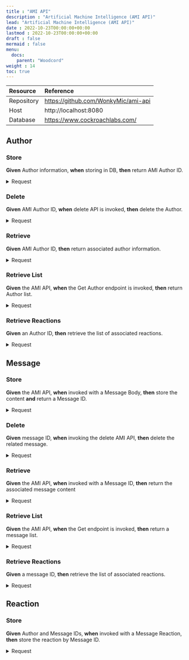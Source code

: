 ```yaml
---
title : "AMI API"
description : "Artificial Machine Intelligence (AMI API)"
lead: "Artificial Machine Intelligence (AMI API)"
date : 2022-10-23T00:00:00+00:00
lastmod : 2022-10-23T00:00:00+00:00
draft : false
mermaid : false
menu:
  docs:
    parent: "Woodcord"
weight : 14
toc: true
---
```


|Resource|Reference|
|:---|:---|
|Repository|https://github.com/WonkyMic/ami-api|
|Host|http://localhost:8080|
|Database|https://www.cockroachlabs.com/|



## Author

### Store
**Given** Author information, **when** storing in DB,  **then** return AMI Author ID.

<details>
    <summary>Request</summary>

`POST` | `/ami/author`

|Name|Type|Description|
|:---|:---|:---|
|`Alias`|String|Platform Alias|
|`Platform`|String|Platform name|
|`PlatformAliasId`|uint64|Platform specific author identifier|

#### Response
|Http Status|Body|
|:---|:---|
|201|`<Author Response>`|
|302|Author already exists|

|Name|Type|Description|
|:---|:---|:---|
|`Id`|UUID|AMI Author Identifier|
|`Alias`|String|Platform Alias|
|`Platform`|String|Platform name|
|`PlatformAliasId`|uint64|Platform specific author identifier|

#### Validation Rules
- Author must not already exist by PlatformAliasId.

</details>

### Delete
**Given** AMI Author ID, **when** delete API is invoked, **then** delete the Author.

<details>
    <summary>Request</summary>

`DELETE` | `/ami/author/<id>`

#### Response
|Http Status|Body|
|:---|:---|
|`200`|`Author Deleted`|

</details>

### Retrieve
**Given** AMI Author ID, **then** return associated author information.

<details>
    <summary>Request</summary>

`GET` | `/ami/author/<id>`

|Name|Type|Description|
|:---|:---|:---|
|`Id`|UUID|AMI Author Identifier|

#### Response
|Http Status|Body|
|:---|:---|
|200|`<Author Response>`|

|Name|Type|Description|
|:---|:---|:---|
|`Id`|UUID|AMI Author Identifier|
|`Alias`|String|Platform Alias|
|`Platform`|String|Platform name|
|`PlatformAliasId`|uint64|Platform specific author identifier|

</details>

### Retrieve List
**Given** the AMI API, **when** the Get Author endpoint is invoked, **then** return Author list.

<details>
    <summary>Request</summary>

`GET` | `/ami/author/`

#### Response
|Http Status|Body|
|:---|:---|
|200|`List<Author Response>`|

|Name|Type|Description|
|:---|:---|:---|
|`Id`|UUID|AMI Author Identifier|
|`Alias`|String|Platform Alias|
|`Platform`|String|Platform name|
|`PlatformAliasId`|uint64|Platform specific author identifier|

</details>

### Retrieve Reactions
**Given** an Author ID, **then** retrieve the list of associated reactions.

<details>
    <summary>Request</summary>

`GET` | `/ami/author/<id>/reactions`

#### Response
|Http Status|Body|
|:---|:---|
|200|`List<Reaction Response>`|

|Name|Type|Description|
|:---|:---|:---|
|`MessageId`|String|Message Identifier|
|`AuthorId`|String|Author Identifier|
|`Reaction`|uint64|Reaction Integer|

</details>

## Message

### Store 
**Given** the AMI API, **when** invoked with a Message Body, **then** store the content **and** return a Message ID.

<details>
    <summary>Request</summary>

`POST` | `/ami/message`

|Name|Type|Description|
|:---|:---|:---|
|`AuthorId`|String|Identifier used by Platform|
|`Content`|String|Message Content|
|`Platform`|String|Platform name|

#### Response
|Http Status|Body|
|:---|:---|
|201|`<Message Response>`|
|400|Bad Request|

|Name|Type|Description|
|:---|:---|:---|
|`Id`|UUID|AMI Message Identifier|
|`AuthorId`|UUID|Identifier used by Platform|
|`Content`|String|Message Content|
|`Platform`|String|Platform name|

#### Validation Rules
- Author must exist.
</details>

### Delete
**Given** message ID, **when** invoking the delete AMI API, **then** delete the related message.

<details>
    <summary>Request</summary>

`DELETE` | `/ami/message/<id>`

#### Response

|Http Status|Body|
|:---|:---|
|`200`|`Message Deleted`|

</details>

### Retrieve
**Given** the AMI API, **when** invoked with a Message ID, **then** return the associated message content

<details>
    <summary>Request</summary>

`GET` | `/ami/message/<id>`

|Name|Type|Description|
|:---|:---|:---|
|`Id`|UUID|AMI Message Identifier|

#### Response
|Http Status|Body|
|:---|:---|
|200|`<Message Response>`|

|Name|Type|Description|
|:---|:---|:---|
|`Id`|UUID|AMI Message Identifier|
|`AuthorId`|UUID|Identifier used by Platform|
|`Content`|String|Message Content|
|`Platform`|String|Platform name|

</details>

### Retrieve List
**Given** the AMI API, **when** the Get endpoint is invoked, **then** return a message list.

<details>
    <summary>Request</summary>

`GET` | `/ami/message/`

#### Response
|Http Status|Body|
|:---|:---|
|200|`List<Message Response>`|

|Name|Type|Description|
|:---|:---|:---|
|`Id`|UUID|AMI Message Identifier|
|`AuthorId`|UUID|Identifier used by Platform|
|`Content`|String|Message Content|
|`Platform`|String|Platform name|

</details>

### Retrieve Reactions
**Given** a message ID, **then** retrieve the list of associated reactions.

<details>
    <summary>Request</summary>

`GET` | `/ami/message/<id>/reactions`

|Name|Type|Description|
|:---|:---|:---|
|`Id`|UUID|AMI Message Identifier|

#### Response
|Http Status|Body|
|:---|:---|
|200|`List<Reaction Response>`|

|Name|Type|Description|
|:---|:---|:---|
|`MessageId`|String|Message Identifier|
|`AuthorId`|String|Author Identifier|
|`Reaction`|uint64|Reaction Integer|

</details>

## Reaction

### Store
**Given** Author and Message IDs, **when** invoked with a Message Reaction, **then** store the reaction by Message ID.

<details>
    <summary>Request</summary>

`POST` | `/ami/reaction`

|Name|Type|Description|
|:---|:---|:---|
|`MessageId`|String|Message Identifier|
|`AuthorId`|String|Author Identifier|
|`Reaction`|uint64|Reaction Integer|

#### Response

|Name|Type|Description|
|:---|:---|:---|
|`MessageId`|String|Message Identifier|
|`AuthorId`|String|Author Identifier|
|`Reaction`|uint64|Reaction Integer|

#### Validation Rules
- Author must exist.
- Message must exist.
- Reaction relationship must not already exist.

</details>